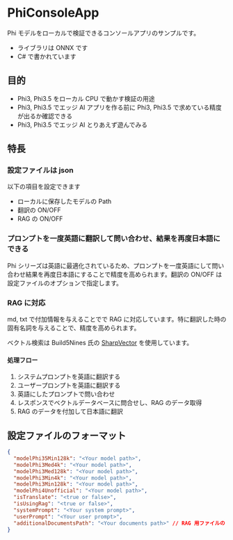 # PhiConsoleApp
Phi モデルをローカルで検証できるコンソールアプリのサンプルです。
- ライブラリは ONNX です
- C# で書かれています

## 目的

- Phi3, Phi3.5 をローカル CPU で動かす検証の用途
- Phi3, Phi3.5 でエッジ AI アプリを作る前に Phi3, Phi3.5 で求めている精度が出るか確認できる
- Phi3, Phi3.5 でエッジ AI とりあえず遊んでみる

## 特長

### 設定ファイルは json

以下の項目を設定できます
- ローカルに保存したモデルの Path
- 翻訳の ON/OFF
- RAG の ON/OFF

### プロンプトを一度英語に翻訳して問い合わせ、結果を再度日本語にできる

Phi シリーズは英語に最適化されているため、プロンプトを一度英語にして問い合わせ結果を再度日本語にすることで精度を高められます。翻訳の ON/OFF は設定ファイルのオプションで指定します。

### RAG に対応

md, txt で付加情報を与えることでで RAG に対応しています。特に翻訳した時の固有名詞を与えることで、精度を高められます。

ベクトル検索は Build5Nines 氏の [SharpVector](https://github.com/Build5Nines/SharpVector) を使用しています。

#### 処理フロー
1. システムプロンプトを英語に翻訳する
1. ユーザープロンプトを英語に翻訳する
1. 英語にしたプロンプトで問い合わせ
1. レスポンスでベクトルデータベースに問合せし、RAG のデータ取得
1. RAG のデータを付加して日本語に翻訳

## 設定ファイルのフォーマット

```json:settings.json
{
  "modelPhi35Min128k": "<Your model path>",
  "modelPhi3Med4k": "<Your model path>",
  "modelPhi3Med128k": "<Your model path>",
  "modelPhi3Min4k": "<Your model path>",
  "modelPhi3Min128k": "<Your model path>",
  "modelPhi4Unofficial": "<Your model path>",
  "isTranslate": "<true or false>",
  "isUsingRag": "<true or false>",
  "systemPrompt": "<Your system prompt>",
  "userPrompt": "<Your user prompt>",
  "additionalDocumentsPath": "<Your documents path>" // RAG 用ファイルの Path
}
```